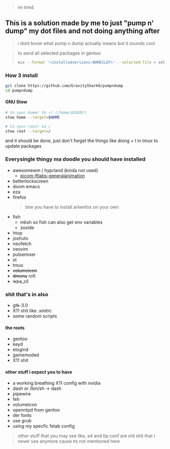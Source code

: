 > im tired
## This is a solution made by me to just "pump n' dump" my dot files and not doing anything after
> i dont know what pump n dump actually means but it sounds cool

>to send all selected packages in gentoo
>```bash
>eix --format '<installedversions:NAMESLOT>' --selected-file > selected-packages.txt
>```


### How 3 install
```bash
git clone https://github.com/GravityShark0/pumpndump
cd pumpndump
```


#### GNU Stow
```bash
# to sync home/ to ~/ (/home/$USER/)
stow home --target=$HOME

# to sync root/ to /
stow root --target=/
```
and it should be done,
just don't forget the things like doing <prefix> + I in tmux to update packages

### Everysingle thingy ma doodle you should have installed
- awesomewm / hyprland (kinda not used)
    - [ picom-ftlabs-generalanimation ](https://github.com/FT-Labs/picom/tree/generalanimation)
- betterlockscreen
- doom emacs
- eza
- firefox
    > btw you have to install arkenfox on your own
- fish
    - mksh so fish can also get env variables
    - zoxide
- htop
- joshuto
- neofetch
- neovim
- pulsemixer
- st
- tmux
- ~~volumeicon~~
- ~~dmenu~~ rofi
- wpa_cli

### shit that's in also
- gtk-3.0
- X11 shit like .xinitrc
- some random scripts

#### the roots
- gentoo
- keyd
- elogind
- gamemoded
- X11 shit

#### other stuff i expect you to have
- a working breathing X11 config with nvidia
- dash or /bin/sh -> dash
- pipewire
- feh 
- volumeicon
- openntpd from gentoo
- der fonts
- use grub
- using my specfic fstab config




> other stuff that you may see like, a4 and tlp.conf are old shit that i never use anymore cause its not mentioned here
